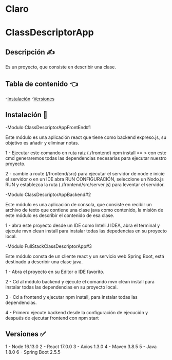 # Claro
# ClassDescriptorApp

## Descripción ✍️ 

Es un proyecto, que consiste en describir una clase.

## Tabla de contenido  👈 

-[Instalación](#installation)
-[Versiones](#versiones)


## Instalación  🔧 

-Modulo ClassDescriptorAppFrontEnd#1

Este módulo es una aplicación react que tiene como backend expreso.js, su objetivo es añadir y eliminar notas.

1 - Ejecutar este comando en ruta raíz (./frontend) npm install == > con este cmd generaremos todas las dependencias necesarias para ejecutar nuestro proyecto.

2 - cambie a route (/frontend/src) para ejecutar el servidor de node e inicie el servidor o en un IDE abra RUN CONFIGURACIÓN, seleccione un Nodo.js RUN y establezca la ruta (./frontend/src/server.js) para leventar el servidor.


-Modulo ClassDescriptorAppBackend#2

Este módulo es una aplicación de consola, que consiste en recibir un archivo de texto que contiene una clase java como contenido, la misión de este módulo es describir el contenido de esa clase.

1 - abra este proyecto desde un IDE como IntelliJ IDEA, abra el terminal y ejecute mvn clean install para instalar todas las depedencias en su proyecto local.


-Módulo FullStackClassDescriptorApp#3

Este módulo consta de un cliente react y un servicio web Spring Boot, está destinado a describir una clase java.

1 - Abra el proyecto en su Editor o IDE favorito.

2 - Cd al módulo backend y ejecute el comando mvn clean install para instalar todas las dependencias en su proyecto local.

3 - Cd a frontend y ejecutar npm install, para instalar todas las dependencias.

4 - Primero ejecute backend desde la configuración de ejecución y después de ejecutar frontend con npm start

## Versiones ✅ 

1 - Node 16.13.0
2 - React 17.0.0
3 - Axios 1.3.0
4 - Maven 3.8.5
5 - Java 1.8.0
6 - Spring Boot 2.5.5

